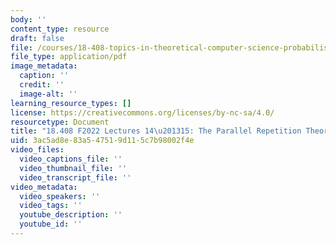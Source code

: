 ```yaml
---
body: ''
content_type: resource
draft: false
file: /courses/18-408-topics-in-theoretical-computer-science-probabilistically-checkable-proofs-fall-2022/mit18_408f22_lec14-15.pdf
file_type: application/pdf
image_metadata:
  caption: ''
  credit: ''
  image-alt: ''
learning_resource_types: []
license: https://creativecommons.org/licenses/by-nc-sa/4.0/
resourcetype: Document
title: "18.408 F2022 Lectures 14\u201315: The Parallel Repetition Theorem"
uid: 3ac5ad8e-83a5-4751-9d11-5c7b98002f4e
video_files:
  video_captions_file: ''
  video_thumbnail_file: ''
  video_transcript_file: ''
video_metadata:
  video_speakers: ''
  video_tags: ''
  youtube_description: ''
  youtube_id: ''
---
```

